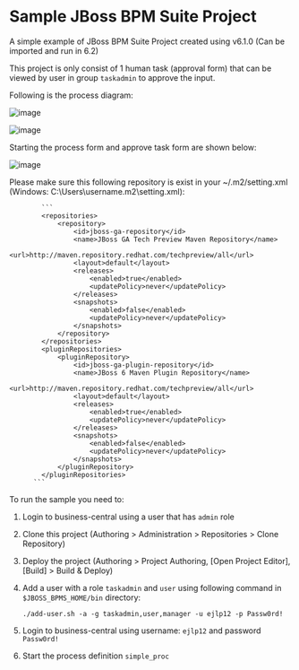 Sample JBoss BPM Suite Project
==============================

A simple example of JBoss BPM Suite Project created using v6.1.0 (Can be imported and run in 6.2)

This project is only consist of 1 human task (approval form) that can be viewed by user in group `taskadmin` to approve the input.

Following is the process diagram:

![image](https://cloud.githubusercontent.com/assets/3068071/8433529/a0d13d20-1f70-11e5-9e6f-a30a455dfb41.png)

![image](https://cloud.githubusercontent.com/assets/3068071/12863375/0f036d5c-cca7-11e5-824b-c670ffc41dd0.png)

Starting the process form and approve task form are shown below:

![image](https://cloud.githubusercontent.com/assets/3068071/8433673/733661e6-1f71-11e5-8c49-c003559e9311.png)

Please make sure this following repository is exist in your ~/.m2/setting.xml (Windows: C:\Users\username\.m2\setting.xml):

            ```
            <repositories>
                <repository>
                    <id>jboss-ga-repository</id>
                    <name>JBoss GA Tech Preview Maven Repository</name>
                    <url>http://maven.repository.redhat.com/techpreview/all</url>
                    <layout>default</layout>
                    <releases>
                        <enabled>true</enabled>
                        <updatePolicy>never</updatePolicy>
                    </releases>
                    <snapshots>
                        <enabled>false</enabled>
                        <updatePolicy>never</updatePolicy>
                    </snapshots>
                </repository>
            </repositories>
            <pluginRepositories>
                <pluginRepository>
                    <id>jboss-ga-plugin-repository</id>
                    <name>JBoss 6 Maven Plugin Repository</name>
                    <url>http://maven.repository.redhat.com/techpreview/all</url>
                    <layout>default</layout>
                    <releases>
                        <enabled>true</enabled>
                        <updatePolicy>never</updatePolicy>
                    </releases>
                    <snapshots>
                        <enabled>false</enabled>
                        <updatePolicy>never</updatePolicy>
                    </snapshots>
                </pluginRepository>
            </pluginRepositories>
          ```
To run the sample you need to:

1. Login to business-central using a user that has `admin` role
2. Clone this project (Authoring > Administration > Repositories > Clone Repository)
3. Deploy the project (Authoring > Project Authoring, [Open Project Editor], [Build] > Build & Deploy)
4. Add a user with a role `taskadmin` and `user` using following command in `$JBOSS_BPMS_HOME/bin` directory:

   ```
   ./add-user.sh -a -g taskadmin,user,manager -u ejlp12 -p Passw0rd!
   ```
5. Login to business-central using username: `ejlp12` and password `Passw0rd!`
6. Start the process definition `simple_proc`
 
